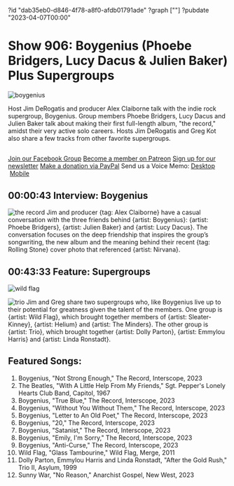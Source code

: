 ?id "dab35eb0-d846-4f78-a8f0-afdb01791ade"
?graph [""]
?pubdate "2023-04-07T00:00"
# Show 906: Boygenius (Phoebe Bridgers, Lucy Dacus & Julien Baker) Plus Supergroups
![boygenius](https://static.soundopinions.org/images/2023/boygenius-new-press.jpg)

Host Jim DeRogatis and producer Alex Claiborne talk with the indie rock supergroup, Boygenius. Group members Phoebe Bridgers, Lucy Dacus and Julien Baker talk about making their first full-length album, "the record," amidst their very active solo careers. Hosts Jim DeRogatis and Greg Kot also share a few tracks from other favorite supergroups.


##
[Join our Facebook Group](https://bit.ly/3sivr9T)
[Become a member on Patreon](https://bit.ly/3slWZvc)
[Sign up for our newsletter](https://bit.ly/3eEvRnG)
[Make a donation via PayPal](https://bit.ly/3dmt9lU)
Send us a Voice Memo: [Desktop](bit.ly/2RyD5Ah)  [Mobile](sayhi.chat/soundops)


## 00:00:43 Interview: Boygenius
![the record](https://static.soundopinions.org/images/2023/boygenius-the-record.jpeg)
Jim and producer {tag: Alex Claiborne} have a casual conversation with the three friends behind {artist: Boygenius}: {artist: Phoebe Bridgers}, {artist: Julien Baker} and {artist: Lucy Dacus}. The conversation focuses on the deep friendship that inspires the group’s songwriting, the new album and the meaning behind their recent {tag: Rolling Stone} cover photo that referenced {artist: Nirvana}. 


## 00:43:33 Feature: Supergroups
![wild flag](https://static.soundopinions.org/images/2023/wild-flag.jpeg)

![trio](https://static.soundopinions.org/images/2023/partonronstadtharristrioii.jpeg)
Jim and Greg share two supergroups who, like Boygenius live up to their potential for greatness given the talent of the members. One group is {artist: Wild Flag}, which brought together members of {artist: Sleater-Kinney}, {artist: Helium} and {artist: The Minders}. The other group is {artist: Trio}, which brought together {artist: Dolly Parton}, {artist: Emmylou Harris} and {artist: Linda Ronstadt}. 


## Featured Songs:

1. Boygenius, "Not Strong Enough," The Record, Interscope, 2023
1. The Beatles, "With A Little Help From My Friends," Sgt. Pepper's Lonely Hearts Club Band, Capitol, 1967
1. Boygenius, "True Blue," The Record, Interscope, 2023
1. Boygenius, "Without You Without Them," The Record, Interscope, 2023
1. Boygenius, "Letter to An Old Poet," The Record, Interscope, 2023
1. Boygenius, "20," The Record, Interscope, 2023
1. Boygenius, "Satanist," The Record, Interscope, 2023
1. Boygenius, "Emily, I'm Sorry," The Record, Interscope, 2023
1. Boygenius, "Anti-Curse," The Record, Interscope, 2023
1. Wild Flag, "Glass Tambourine," Wild Flag, Merge, 2011
1. Dolly Parton, Emmylou Harris and Linda Ronstadt, "After the Gold Rush," Trio II, Asylum, 1999
1. Sunny War, "No Reason," Anarchist Gospel, New West, 2023
